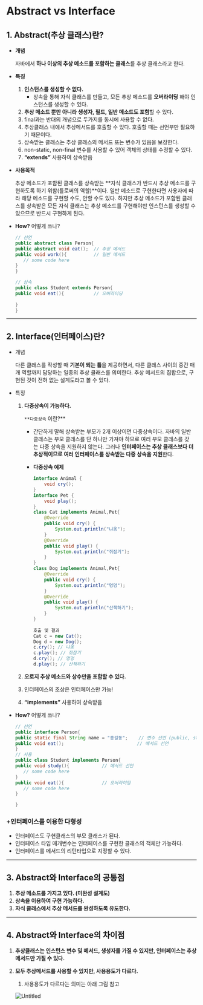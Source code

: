  
# Abstract vs Interface

## 1. Abstract(추상 클래스)란?

- **개념**
    
    자바에서 **하나 이상의 추상 메소드를 포함하는 클래스**를 추상 클래스라고 한다. 
    
- **특징**
    1. **인스턴스를 생성할 수 없다.** 
        - 상속을 통해 자식 클래스를 만들고, 모든 추상 메소드를 **오버라이딩** 해야 인스턴스를 생성할 수 있다.
    2. **추상 메소드 뿐만 아니라 생성자, 필드, 일반 메소드도 포함**할 수 있다.
    3. final과는 반대의 개념으로 두가지를 동시에 사용할 수 없다.
    4. 추상클래스 내에서 추상메서드를 호출할 수 있다. 호출할 때는 선언부만 필요하기 때문이다.
    5. 상속받는 클래스는 추상 클래스의 메서드 또는 변수가 있음을 보장한다.
    6. non-static, non-final 변수를 사용할 수 있어 객체의 상태를 수정할 수 있다.
    7. **“extends”** 사용하여 상속받음
    
- **사용목적**
    
    추상 메소드가 포함된 클래스를 상속받는 **자식 클래스가 반드시 추상 메소드를 구현하도록 하기 위함(틀로써의 역할)**이다. 일반 메소드로 구현한다면 사용자에 따라 해당 메소드를 구현할 수도, 안할 수도 있다. 하지만 추상 메소드가 포함된 클래스를 상속받은 모든 자식 클래스는 추상 메소드를 구현해야만 인스턴스를 생성할 수 있으므로 반드시 구현하게 된다.
    

- **How?** 어떻게 쓰나?
    
    ```java
    // 선언
    public abstract class Person{
    public abstract void eat();  // 추상 메서드
    public void work(){	         // 일반 메서드
       // some code here 
    }
    }
    
    // 상속
    public class Student extends Person{
    public void eat(){           // 오버라이딩
       
    }
    }
    ```
    

---

## 2. Interface(인터페이스)란?

- 개념
    
    다른 클래스를 작성할 때 **기본이 되는 틀**을 제공하면서, 다른 클래스 사이의 중간 매개 역할까지 담당하는 일종의 추상 클래스를 의미한다. 추상 메서드의 집합으로, 구현된 것이 전혀 없는 설계도라고 볼 수 있다.
    
- 특징
    1. **다중상속이 가능하다.**
        
        `**다중상속` 이란?**
        
        - 간단하게 말해 상속받는 부모가 2개 이상이면 다중상속이다. 자바의 일반 클래스는 부모 클래스를 단 하나만 가져야 하므로 여러 부모 클래스를 갖는 다중 상속을 지원하지 않는다. 그러나 **인터페이스는 추상 클래스보다 더 추상적이므로 여러 인터페이스를 상속받는 다중 상속을 지원**한다.
        - **다중상속 예제**
            
            ```java
            interface Animal {
                void cry();
            }
            interface Pet {
                void play();
            }
            class Cat implements Animal,Pet{
                @Override
                public void cry() {
                    System.out.println("냐옹");
                }
                @Override
                public void play() {
                    System.out.println("쥐잡기");
                }
            }
            class Dog implements Animal,Pet{
                @Override
                public void cry() {
                    System.out.println("멍멍");
                }
                @Override
                public void play() {
                    System.out.println("산책하기");
                }
            }
             
            호출 및 결과
            Cat c = new Cat();
            Dog d = new Dog();
            c.cry(); // 냐옹
            c.play(); // 쥐잡기
            d.cry(); // 멍멍
            d.play(); // 산책하기
            ```
            
    2. **오로지 추상 메소드와 상수만을 포함할 수 있다.**
    3. 인터페이스의 조상은 인터페이스만 가능!
    4. **“implements”** 사용하여 상속받음

- **How?** 어떻게 쓰나?
    
    ```java
    // 선언
    public interface Person{
    public static final String name = "홍길동";    // 변수 선언 (public, static, final 생략해도 자동)
    public void eat();                           // 메서드 선언
    }
    // 사용
    public class Student implements Person{
    public void study(){            // 메서드 선언
       // some code here 
    }
    public void eat(){              // 오버라이딩
       // some code here 
    }
    
    }
    ```
    

### +인터페이스를 이용한 다형성

- 인터페이스도 구현클래스의 부모 클래스가 된다.
- 인터페이스 타입 매개변수는 인터페이스를 구현한 클래스의 객체만 가능하다.
- 인터페이스를 메서드의 리턴타입으로 지정할 수 있다.

---

## 3. Abstract와 Interface의 공통점

1. **추상 메소드를 가지고 있다. (미완성 설계도)**
2. **상속을 이용하여 구현 가능하다.**
3. **자식 클래스에서 추상 메서드를 완성하도록 유도한다.**

---

## 4. Abstract와 Interface의 차이점

1. **추상클래스는 인스턴스 변수 및 메서드, 생성자를 가질 수 있지만, 인터페이스는 추상메서드만 가질 수 있다.**
2. **모두 추상메서드를 사용할 수 있지만, 사용용도가 다르다.**
    1. 사용용도가 다르다는 의미는 아래 그림 참고
    
    ![Untitled](Abstract%20v%2096d3d/Untitled.png)
